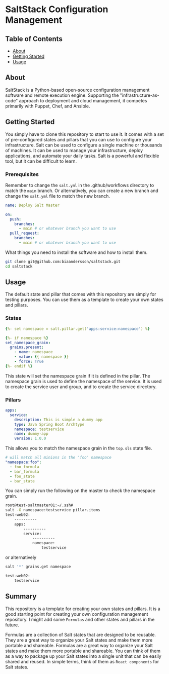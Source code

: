 # SaltStack Configuration Management

## Table of Contents

- [About](#about)
- [Getting Started](#getting_started)
- [Usage](#usage)

## About <a name = "about"></a>

SaltStack is a Python-based open-source configuration management software and remote execution engine. Supporting the "infrastructure-as-code" approach to deployment and cloud management, it competes primarily with Puppet, Chef, and Ansible.

## Getting Started <a name = "getting_started"></a>

You simply have to clone this repository to start to use it. It comes with a set of pre-configured states and pillars that you can use to configure your infrastructure. Salt can be used to configure a single machine or thousands of machines. It can be used to manage your infrastructure, deploy applications, and automate your daily tasks. Salt is a powerful and flexible tool, but it can be difficult to learn.

### Prerequisites

Remember to change the `salt.yml` in the .github/workflows directory to match the `main` branch. Or alternatively, you can create a new branch and change the `salt.yml` file to match the new branch.

```yaml
name: Deploy Salt Master

on:
  push:
    branches:
      - main # or whatever branch you want to use
  pull_request:
    branches:
      - main # or whatever branch you want to use
```

What things you need to install the software and how to install them.

```bash
git clone git@github.com:biaandersson/saltstack.git
cd saltstack
```

## Usage <a name = "usage"></a>

The default state and pillar that comes with this repository are simply for testing purposes. You can use them as a template to create your own states and pillars.

### States

```yaml
{%- set namespace = salt.pillar.get('apps:service:namespace') %}

{%- if namespace %}
set_namespace_grain:
  grains.present:
    - name: namespace
    - value: {{ namespace }}
    - force: True
{%- endif %}
```

This state will set the namespace grain if it is defined in the pillar. The namespace grain is used to define the namespace of the service. It is used to create the service user and group, and to create the service directory.

### Pillars

```yaml
apps:
  service:
    description: This is simple a dummy app
    type: Java Spring Boot Archtype
    namespace: testservice
    name: dummy-app
    version: 1.0.0
```

This allows you to match the namespace grain in the `top.sls` state file.

```yaml
# will match all minions in the 'foo' namespace
"namespace:foo":
  - foo_formula
  - bar_formula
  - foo_state
  - bar_state
```

You can simply run the following on the master to check the namespace grain.

```bash
root@test-saltmaster01:~/.ssh#
salt -G namespace:testservice pillar.items
test-web02:
    ----------
    apps:
        ----------
        service:
            ----------
            namespace:
                testservice
```

or alternatively

```bash
salt '*' grains.get namespace

test-web02:
    testservice
```

## Summary

This repository is a template for creating your own states and pillars. It is a good starting point for creating your own configuration management repository. I might add some `Formulas` and other states and pillars in the future.

Formulas are a collection of Salt states that are designed to be reusable. They are a great way to organize your Salt states and make them more portable and shareable. Formulas are a great way to organize your Salt states and make them more portable and shareable. You can think of them as a way to package up your Salt states into a single unit that can be easily shared and reused. In simple terms, think of them as `React components` for Salt states.
